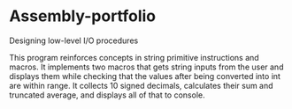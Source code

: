 # Assembly-portfolio
Designing low-level I/O procedures 

This program reinforces concepts in string primitive instructions
and macros. It implements two macros that gets string inputs from
the user and displays them while checking that the values after 
being converted into int are within range. It collects 10 signed
decimals, calculates their sum and truncated average, and displays
all of that to console.
